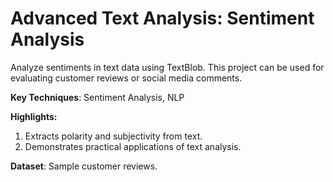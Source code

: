 # **Advanced Text Analysis: Sentiment Analysis**

Analyze sentiments in text data using TextBlob. This project can be used for evaluating customer reviews or social media comments.

**Key Techniques**: Sentiment Analysis, NLP

**Highlights:**

1. Extracts polarity and subjectivity from text.
2. Demonstrates practical applications of text analysis.

**Dataset**: Sample customer reviews.
